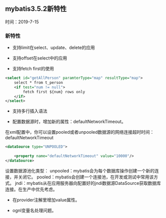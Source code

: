 ## mybatis3.5.2新特性

时间：2019-7-15

### 新特性
- 支持limit在select、update、delete的应用

- 支持offset在select中的应用

- 支持fetch first的使用
```xml
<select id="getAllPerson" paramterType="map" resultType="map">
    select * from t_person
    <if test="num != null">
        fetch first ${num} rows only
    </if>
</select>
```

- 支持多行插入语法

- 配置数据源时，增加新的属性：defaultNetworkTimeout。

在xml配置中，你可以设置pooled或者unpooled数据源的网络连接超时时间：defaultNetworkTimeout
```xml
<dataSource type="UNPOOLED">
    
    <property name="defaultNetworkTimeout" value="10000"/>
</dataSource>
```
设置数据源池化类型：
unpooled：mybatis会为每个数据库操作创建一个新的连接，并关闭它。
pooled：mybatis会创建一个连接池，在开发或测试中常用该方式。
jndi：mybatis从在应用服务器向配置好的jndi数据源DataSource获取数据库连接。在生产中优先考虑。

- 在provider注解里增加value属性。

- ognl变量名处理问题。

